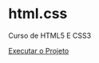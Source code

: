 # html.css
Curso de HTML5 E CSS3
 
 <a href= "https://douglaslucasoliveira.github.io/html.css/Projetos/android.html">Executar o Projeto </a>


